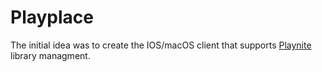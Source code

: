 # Playplace
The initial idea was to create the IOS/macOS client that supports [Playnite](https://playnite.link/) library managment.
